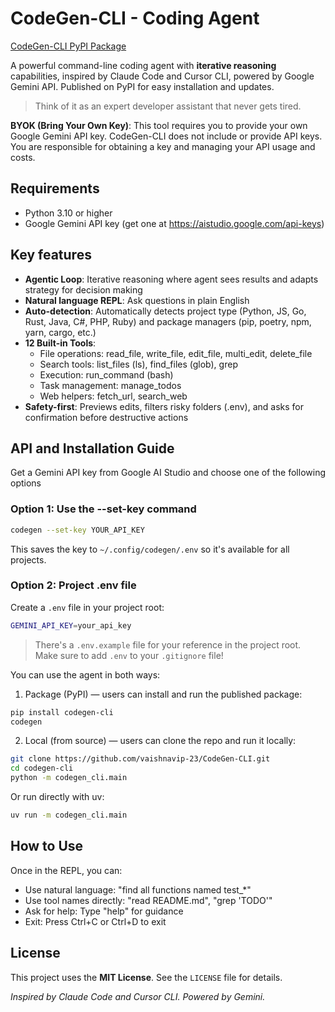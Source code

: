 # CodeGen-CLI - Coding Agent
[CodeGen-CLI PyPI Package](https://pypi.org/project/codegen-cli/)

A powerful command-line coding agent with **iterative reasoning** capabilities, inspired by Claude Code and Cursor CLI, powered by Google Gemini API. Published on PyPI for easy installation and updates.

> Think of it as an expert developer assistant that never gets tired.

**BYOK (Bring Your Own Key)**: This tool requires you to provide your own Google Gemini API key. CodeGen-CLI does not include or provide API keys. You are responsible for obtaining a key and managing your API usage and costs.

## Requirements
- Python 3.10 or higher
- Google Gemini API key (get one at https://aistudio.google.com/api-keys)

## Key features
- **Agentic Loop**: Iterative reasoning where agent sees results and adapts strategy for decision making
- **Natural language REPL**: Ask questions in plain English
- **Auto-detection**: Automatically detects project type (Python, JS, Go, Rust, Java, C#, PHP, Ruby) and package managers (pip, poetry, npm, yarn, cargo, etc.)
- **12 Built-in Tools**:
  - File operations: read_file, write_file, edit_file, multi_edit, delete_file
  - Search tools: list_files (ls), find_files (glob), grep
  - Execution: run_command (bash)
  - Task management: manage_todos
  - Web helpers: fetch_url, search_web
- **Safety-first**: Previews edits, filters risky folders (.env), and asks for confirmation before destructive actions

## API and Installation Guide
Get a Gemini API key from Google AI Studio and choose one of the following options
### Option 1: Use the --set-key command 
```bash
codegen --set-key YOUR_API_KEY
```
This saves the key to `~/.config/codegen/.env` so it's available for all projects.

### Option 2: Project .env file
Create a `.env` file in your project root:
```bash
GEMINI_API_KEY=your_api_key
```
> There's a `.env.example` file for your reference in the project root. Make sure to add `.env` to your `.gitignore` file!

You can use the agent in both ways:
1. Package (PyPI) — users can install and run the published package:
```bash
pip install codegen-cli
codegen
```
2. Local (from source) — users can clone the repo and run it locally:
```bash
git clone https://github.com/vaishnavip-23/CodeGen-CLI.git
cd codegen-cli
python -m codegen_cli.main
```
Or run directly with uv:
```bash 
uv run -m codegen_cli.main
```
## How to Use
Once in the REPL, you can:
- Use natural language: "find all functions named test_*"
- Use tool names directly: "read README.md", "grep 'TODO'"
- Ask for help: Type "help" for guidance
- Exit: Press Ctrl+C or Ctrl+D to exit

## License
This project uses the **MIT License**. See the `LICENSE` file for details.

*Inspired by Claude Code and Cursor CLI. Powered by Gemini.*